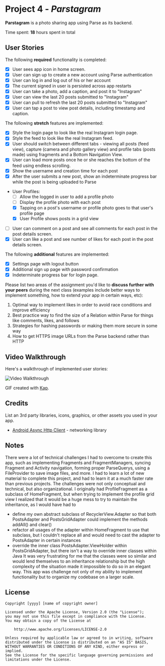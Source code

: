 # Project 4 - *Parstagram*

**Parstagram** is a photo sharing app using Parse as its backend.

Time spent: **18** hours spent in total

## User Stories

The following **required** functionality is completed:

- [X] User sees app icon in home screen.
- [X] User can sign up to create a new account using Parse authentication
- [X] User can log in and log out of his or her account
- [X] The current signed in user is persisted across app restarts
- [X] User can take a photo, add a caption, and post it to "Instagram"
- [X] User can view the last 20 posts submitted to "Instagram"
- [X] User can pull to refresh the last 20 posts submitted to "Instagram"
- [X] User can tap a post to view post details, including timestamp and caption.

The following **stretch** features are implemented:

- [X] Style the login page to look like the real Instagram login page.
- [X] Style the feed to look like the real Instagram feed.
- [X] User should switch between different tabs - viewing all posts (feed view), capture (camera and photo gallery view) and profile tabs (posts made) using fragments and a Bottom Navigation View.
- [X] User can load more posts once he or she reaches the bottom of the feed using endless scrolling.
- [X] Show the username and creation time for each post
- [X] After the user submits a new post, show an indeterminate progress bar while the post is being uploaded to Parse
- User Profiles:
  - [ ] Allow the logged in user to add a profile photo
  - [ ] Display the profile photo with each post
  - [X] Tapping on a post's username or profile photo goes to that user's profile page
  - [X] User Profile shows posts in a grid view
- [ ] User can comment on a post and see all comments for each post in the post details screen.
- [X] User can like a post and see number of likes for each post in the post details screen.

The following **additional** features are implemented:

- [X] Settings page with logout button
- [X] Additional sign up page with password confirmation
- [X] Indeterminate progress bar for login page.

Please list two areas of the assignment you'd like to **discuss further with your peers** during the next class (examples include better ways to implement something, how to extend your app in certain ways, etc):

1. Optimal way to implement likes in order to avoid race conditions and improve efficiency
2. Best practice way to find the size of a Relation within Parse for things like comments, likes, and follows
3. Strategies for hashing passwords or making them more secure in some way
4. How to get HTTPS image URLs from the Parse backend rather than HTTP

## Video Walkthrough

Here's a walkthrough of implemented user stories:

<img src='./walkthrough.gif' title='Video Walkthrough' width='' alt='Video Walkthrough' />

GIF created with [Kap](https://getkap.co).

## Credits

List an 3rd party libraries, icons, graphics, or other assets you used in your app.

- [Android Async Http Client](http://loopj.com/android-async-http/) - networking library


## Notes

There were a lot of technical challenges I had to overcome to create this app, such as implementing Fragments and FragmentManagers, syncing Fragment and Activity navigation, forming proper ParseQuerys, using a FileProvider to save image files, and more. I had to learn a lot of new material to complete this project, and had to learn it at a much faster rate than previous projects. The challenges were not only conceptual and technical, but also organizational. I originally had ProfileFragment as a subclass of HomeFragment, but when trying to implement the profile grid view I realized that it would be a huge mess to try to maintain the inheritance, as I would have had to
- define my own abstract subclass of RecyclerView.Adapter so that both PostsAdapter and PostsGridAdapter could implement the methods addAll() and clear()
- refactor all usages of the adapter within HomeFragment to use that subclass, but I couldn't replace all and would need to cast the adapter to PostsAdapter in certain instances
- override the inner class PostsAdapter.ViewHolder within PostsGridAdapter, but there isn't a way to override inner classes within Java
It was very frustrating for me that the classes were so similar and would lend themselves to an inheritance relationship but the high complexity of the situation made it impossible to do so in an elegant way. This app was challenge not only of my ability to implement functionality but to organize my codebase on a larger scale.

## License

    Copyright [yyyy] [name of copyright owner]

    Licensed under the Apache License, Version 2.0 (the "License");
    you may not use this file except in compliance with the License.
    You may obtain a copy of the License at

        http://www.apache.org/licenses/LICENSE-2.0

    Unless required by applicable law or agreed to in writing, software
    distributed under the License is distributed on an "AS IS" BASIS,
    WITHOUT WARRANTIES OR CONDITIONS OF ANY KIND, either express or implied.
    See the License for the specific language governing permissions and
    limitations under the License.
